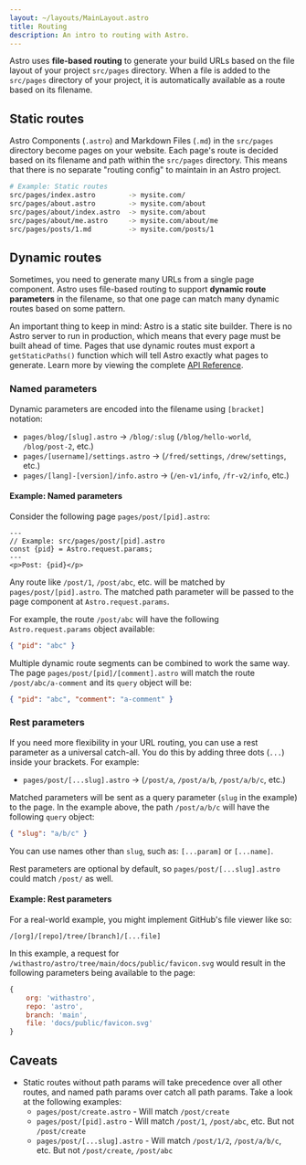```yaml
---
layout: ~/layouts/MainLayout.astro
title: Routing
description: An intro to routing with Astro.
---
```


Astro uses **file-based routing** to generate your build URLs based on the file layout of your project `src/pages` directory. When a file is added to the `src/pages` directory of your project, it is automatically available as a route based on its filename.

## Static routes

Astro Components (`.astro`) and Markdown Files (`.md`) in the `src/pages` directory become pages on your website. Each page's route is decided based on its filename and path within the `src/pages` directory. This means that there is no separate "routing config" to maintain in an Astro project.

```bash
# Example: Static routes
src/pages/index.astro        -> mysite.com/
src/pages/about.astro        -> mysite.com/about
src/pages/about/index.astro  -> mysite.com/about
src/pages/about/me.astro     -> mysite.com/about/me
src/pages/posts/1.md         -> mysite.com/posts/1
```

## Dynamic routes

Sometimes, you need to generate many URLs from a single page component. Astro uses file-based routing to support **dynamic route parameters** in the filename, so that one page can match many dynamic routes based on some pattern.

An important thing to keep in mind: Astro is a static site builder. There is no Astro server to run in production, which means that every page must be built ahead of time. Pages that use dynamic routes must export a `getStaticPaths()` function which will tell Astro exactly what pages to generate. Learn more by viewing the complete [API Reference](/reference/api-reference#getstaticpaths).

### Named parameters

Dynamic parameters are encoded into the filename using `[bracket]` notation:

- `pages/blog/[slug].astro` → `/blog/:slug` (`/blog/hello-world`, `/blog/post-2`, etc.)
- `pages/[username]/settings.astro` → (`/fred/settings`, `/drew/settings`, etc.)
- `pages/[lang]-[version]/info.astro` → (`/en-v1/info`, `/fr-v2/info`, etc.)

#### Example: Named parameters

Consider the following page `pages/post/[pid].astro`:

```astro
---
// Example: src/pages/post/[pid].astro
const {pid} = Astro.request.params;
---
<p>Post: {pid}</p>
```

Any route like `/post/1`, `/post/abc`, etc. will be matched by `pages/post/[pid].astro`. The matched path parameter will be passed to the page component at `Astro.request.params`.

For example, the route `/post/abc` will have the following `Astro.request.params` object available:

```json
{ "pid": "abc" }
```

Multiple dynamic route segments can be combined to work the same way. The page `pages/post/[pid]/[comment].astro` will match the route `/post/abc/a-comment` and its `query` object will be:

```json
{ "pid": "abc", "comment": "a-comment" }
```

### Rest parameters

If you need more flexibility in your URL routing, you can use a rest parameter as a universal catch-all. You do this by adding three dots (`...`) inside your brackets. For example:

- `pages/post/[...slug].astro` → (`/post/a`, `/post/a/b`, `/post/a/b/c`, etc.)

Matched parameters will be sent as a query parameter (`slug` in the example) to the page. In the example above, the path `/post/a/b/c` will have the following `query` object:

```json
{ "slug": "a/b/c" }
```

You can use names other than `slug`, such as: `[...param]` or `[...name]`.

Rest parameters are optional by default, so `pages/post/[...slug].astro` could match `/post/` as well.

#### Example: Rest parameters

For a real-world example, you might implement GitHub's file viewer like so:

```
/[org]/[repo]/tree/[branch]/[...file]
```

In this example, a request for `/withastro/astro/tree/main/docs/public/favicon.svg` would result in the following parameters being available to the page:

```js
{
	org: 'withastro',
	repo: 'astro',
	branch: 'main',
	file: 'docs/public/favicon.svg'
}
```

## Caveats

- Static routes without path params will take precedence over all other routes, and named path params over catch all path params. Take a look at the following examples:
  - `pages/post/create.astro` - Will match `/post/create`
  - `pages/post/[pid].astro` - Will match `/post/1`, `/post/abc`, etc. But not `/post/create`
  - `pages/post/[...slug].astro` - Will match `/post/1/2`, `/post/a/b/c`, etc. But not `/post/create`, `/post/abc`
